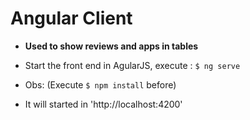 # Angular Client

- **Used to show reviews and apps in tables**

- Start the front end in AgularJS, execute : ```$ ng serve```  
- Obs: (Execute ```$ npm install``` before)  
- It will started in 'http://localhost:4200'
